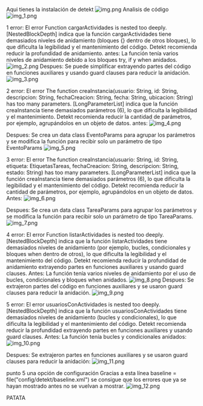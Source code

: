 Aqui tienes la instalación de detekt
![img.png](img.png)
Analisis de código
![img_1.png](img_1.png)

1 error:
El error Function cargarActividades is nested too deeply. [NestedBlockDepth] indica que la función cargarActividades tiene demasiados niveles de anidamiento (bloques {} dentro de otros bloques), lo que dificulta la legibilidad y el mantenimiento del código. Detekt recomienda reducir la profundidad de anidamiento.
antes:
La función tenía varios niveles de anidamiento debido a los bloques try, if y when anidados.
![img_2.png](img_2.png)
Despues:
Se puede simplificar extrayendo partes del código en funciones auxiliares y usando guard clauses para reducir la anidación.
![img_3.png](img_3.png)

2 error:
El error The function creaInstancia(usuario: String, id: String, descripcion: String, fechaCreacion: String, fecha: String, ubicacion: String) has too many parameters. [LongParameterList] indica que la función creaInstancia tiene demasiados parámetros (6), lo que dificulta la legibilidad y el mantenimiento. Detekt recomienda reducir la cantidad de parámetros, por ejemplo, agrupándolos en un objeto de datos.
antes:
![img_4.png](img_4.png)

Despues:
Se crea un data class EventoParams para agrupar los parámetros y se modifica la función para recibir solo un parámetro de tipo EventoParams
![img_5.png](img_5.png)

3 error:
El error The function creaInstancia(usuario: String, id: String, etiqueta: EtiquetasTareas, fechaCreacion: String, descripcion: String, estado: String) has too many parameters. [LongParameterList] indica que la función creaInstancia tiene demasiados parámetros (6), lo que dificulta la legibilidad y el mantenimiento del código. Detekt recomienda reducir la cantidad de parámetros, por ejemplo, agrupándolos en un objeto de datos.
Antes:
![img_6.png](img_6.png)

Despues:
Se crea un data class TareaParams para agrupar los parámetros y se modifica la función para recibir solo un parámetro de tipo TareaParams.
![img_7.png](img_7.png)

4 error:
El error Function listarActividades is nested too deeply. [NestedBlockDepth] indica que la función listarActividades tiene demasiados niveles de anidamiento (por ejemplo, bucles, condicionales y bloques when dentro de otros), lo que dificulta la legibilidad y el mantenimiento del código. Detekt recomienda reducir la profundidad de anidamiento extrayendo partes en funciones auxiliares y usando guard clauses.
Antes:
La función tenía varios niveles de anidamiento por el uso de bucles, condicionales y bloques when anidados.
![img_8.png](img_8.png)
Despues:
Se extrajeron partes del código en funciones auxiliares y se usaron guard clauses para reducir la anidación.
![img_9.png](img_9.png)

5 error:
El error usuariosConActividades is nested too deeply. [NestedBlockDepth] indica que la función usuariosConActividades tiene demasiados niveles de anidamiento (bucles y condicionales), lo que dificulta la legibilidad y el mantenimiento del código. Detekt recomienda reducir la profundidad extrayendo partes en funciones auxiliares y usando guard clauses.
Antes:
La función tenía bucles y condicionales anidados:
![img_10.png](img_10.png)

Despues:
Se extrajeron partes en funciones auxiliares y se usaron guard clauses para reducir la anidación:
![img_11.png](img_11.png)

punto 5 una opción de configuración
Gracias a esta línea baseline = file("config/detekt/baseline.xml") se consigue que los errores que ya se hayan mostrado antes no se vuelvan a mostrar.
![img_12.png](img_12.png)

PATATA